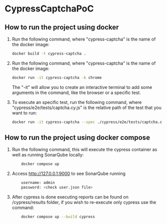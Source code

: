 # CypressCaptchaPoC

## How to run the project using docker
1. Run the following command, where "cypress-captcha" is the name of the docker image:

    ```bash
    docker build -t cypress-captcha .
    ```
2. Run the following command, where "cypress-captcha" is the name of the docker image:

    ```bash
    docker run -it cypress-captcha -b chrome
    ```
    The "-it" will allow you to create an interactive terminal to add some arguments in the command, like the browser or a specific test.
3. To execute an specific test, run the following command, where "cypress/e2e/tests/captcha.cy.js" is the relative path of the test that you want to run:

    ```bash
    docker run -it cypress-captcha --spec ./cypress/e2e/tests/captcha.cy.js -b chrome
    ```
## How to run the project using docker compose   
1. Run the following command, this will execute the cypress container as well as running SonarQube locally:
    ```bash
        docker compose up
    ```
2. Access http://127.0.0.1:9000 to see SonarQube running
    ```bash
        username: admin
        password: <check user.json file>
    ```
3. After cypress is done executing reports can be found on /cypress/results folder, if you wish to re-execute only cypress use the command:
    ```bash
        docker compose up --build cypress
    ```